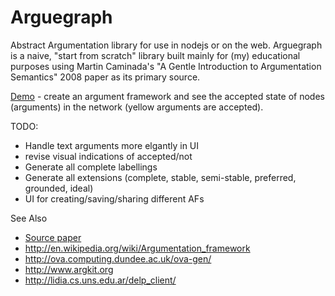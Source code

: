 Arguegraph
=======

Abstract Argumentation library for use in nodejs or on the web.  Arguegraph is a naive, "start from scratch" library built mainly for (my) educational purposes using Martin Caminada's "A Gentle Introduction to Argumentation Semantics" 2008 paper as its primary source.

[Demo](http://mattsouth.github.io/arguejs/demo.html) - create an argument framework and see the accepted state of nodes (arguments) in the network (yellow arguments are accepted).

TODO:
* Handle text arguments more elgantly in UI
* revise visual indications of accepted/not
* Generate all complete labellings
* Generate all extensions (complete, stable, semi-stable, preferred, grounded, ideal)
* UI for creating/saving/sharing different AFs

See Also
* [Source paper](http://citeseerx.ist.psu.edu/viewdoc/download?doi=10.1.1.379.6308&rep=rep1&type=pdf)
* http://en.wikipedia.org/wiki/Argumentation_framework
* http://ova.computing.dundee.ac.uk/ova-gen/
* http://www.argkit.org
* http://lidia.cs.uns.edu.ar/delp_client/
